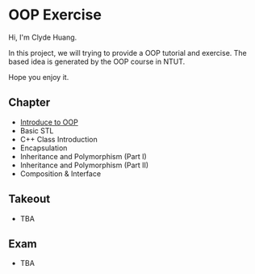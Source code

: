 # OOP Exercise

Hi, I'm Clyde Huang.

In this project, we will trying to provide a OOP tutorial and exercise. The based idea is generated by the OOP course in NTUT.

Hope you enjoy it.

## Chapter

- [Introduce to OOP](/Introduce-to-OOP/Introduce-to-OOP.md)
- Basic STL
- C++ Class Introduction
- Encapsulation
- Inheritance and Polymorphism (Part I)
- Inheritance and Polymorphism (Part II)
- Composition & Interface

## Takeout

- TBA

## Exam

- TBA
